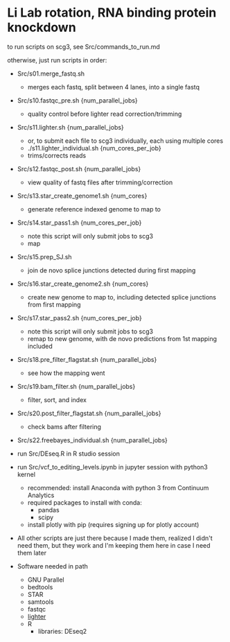 # Li Lab rotation, RNA binding protein knockdown

to run scripts on scg3, see Src/commands_to_run.md

otherwise, just run scripts in order:
- Src/s01.merge_fastq.sh
	- merges each fastq, split between 4 lanes, into a single fastq
- Src/s10.fastqc_pre.sh {num_parallel_jobs}
	- quality control before lighter read correction/trimming
- Src/s11.lighter.sh {num_parallel_jobs}
	- or, to submit each file to scg3 individually, each using multiple cores
	- ./s11.lighter_individual.sh {num_cores_per_job}
	- trims/corrects reads

- Src/s12.fastqc_post.sh {num_parallel_jobs}
	- view quality of fastq files after trimming/correction
- Src/s13.star_create_genome1.sh {num_cores}
	- generate reference indexed genome to map to

- Src/s14.star_pass1.sh {num_cores_per_job}
	- note this script will only submit jobs to scg3
	- map

- Src/s15.prep_SJ.sh
	- join de novo splice junctions detected during first mapping
- Src/s16.star_create_genome2.sh {num_cores}
	- create new genome to map to, including detected splice junctions from first mapping
- Src/s17.star_pass2.sh {num_cores_per_job}
	- note this script will only submit jobs to scg3
	- remap to new genome, with de novo predictions from 1st mapping included
- Src/s18.pre_filter_flagstat.sh {num_parallel_jobs}
	- see how the mapping went
- Src/s19.bam_filter.sh {num_parallel_jobs}
	- filter, sort, and index
- Src/s20.post_filter_flagstat.sh {num_parallel_jobs}
	- check bams after filtering
- Src/s22.freebayes_individual.sh {num_parallel_jobs}
- run Src/DEseq.R in R studio session
- run Src/vcf_to_editing_levels.ipynb in jupyter session with python3 kernel
	- recommended: install Anaconda with python 3 from Continuum Analytics
	- required packages to install with conda:
		- pandas
		- scipy
	- install plotly with pip (requires signing up for plotly account)

- All other scripts are just there because I made them, realized I didn't need them, but they work and I'm keeping them here in case I need them later


- Software needed in path
	- GNU Parallel
	- bedtools
	- STAR
	- samtools
	- fastqc
	- [lighter](https://github.com/mourisl/Lighter)
	- R
		- libraries: DEseq2
